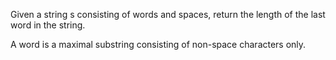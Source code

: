 Given a string s consisting of words and spaces, return the length of the last word in the string.

A word is a maximal 
substring
 consisting of non-space characters only.

